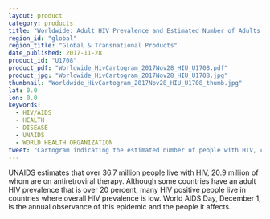 ```yaml
---
layout: product
category: products
title: "Worldwide: Adult HIV Prevalence and Estimated Number of Adults and Children Infected with HIV, 2016"
region_id: "global"
region_title: "Global & Transnational Products"
date_published: 2017-11-28
product_id: "U1708"
product_pdf: "Worldwide_HivCartogram_2017Nov28_HIU_U1708.pdf"
product_jpg: "Worldwide_HivCartogram_2017Nov28_HIU_U1708.jpg"
thumbnail: "Worldwide_HivCartogram_2017Nov28_HIU_U1708_thumb.jpg"
lat: 0.0
lon: 0.0
keywords:
  - HIV/AIDS
  - HEALTH
  - DISEASE
  - UNAIDS
  - WORLD HEALTH ORGANIZATION
tweet: "Cartogram indicating the estimated number of people with HIV, colored by adult HIV prevalence"
---
```

UNAIDS estimates that over 36.7 million people live with HIV, 20.9 million of whom are on antiretroviral therapy. Although some countries have an adult HIV prevalence that is over 20 percent, many HIV positive people live in countries where overall HIV prevalence is low. World AIDS Day, December 1, is the annual observance of this epidemic and the people it affects.

